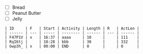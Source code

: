 - [ ] Bread
- [ ] Peanut Butter
- [ ] Jelly

```super-plan
| ID     | F   | Start | Activity | Length | R   | ActLen |
| ------ | --- | ----- | -------- | ------ | --- | ------ |
| F47P1V | x   | 16:37 | aaaa     | 10     |     | 111    |
| RqI6tj |     | 18:28 | bbb      | 30     |     | 332    |
| Gwp3h_ | x   | 00:00 | END      | 0      |     | 0      |
```


